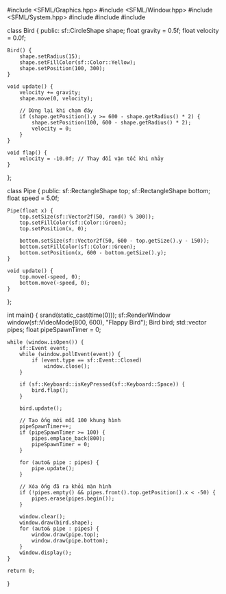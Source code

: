 
#include <SFML/Graphics.hpp>
#include <SFML/Window.hpp>
#include <SFML/System.hpp>
#include <vector>
#include <cstdlib>
#include <ctime>

class Bird {
public:
    sf::CircleShape shape;
    float gravity = 0.5f;
    float velocity = 0.0f;

    Bird() {
        shape.setRadius(15);
        shape.setFillColor(sf::Color::Yellow);
        shape.setPosition(100, 300);
    }

    void update() {
        velocity += gravity;
        shape.move(0, velocity);
        
        // Dừng lại khi chạm đáy
        if (shape.getPosition().y >= 600 - shape.getRadius() * 2) {
            shape.setPosition(100, 600 - shape.getRadius() * 2);
            velocity = 0;
        }
    }

    void flap() {
        velocity = -10.0f; // Thay đổi vận tốc khi nhảy
    }
};

class Pipe {
public:
    sf::RectangleShape top;
    sf::RectangleShape bottom;
    float speed = 5.0f;

    Pipe(float x) {
        top.setSize(sf::Vector2f(50, rand() % 300));
        top.setFillColor(sf::Color::Green);
        top.setPosition(x, 0);
        
        bottom.setSize(sf::Vector2f(50, 600 - top.getSize().y - 150));
        bottom.setFillColor(sf::Color::Green);
        bottom.setPosition(x, 600 - bottom.getSize().y);
    }

    void update() {
        top.move(-speed, 0);
        bottom.move(-speed, 0);
    }
};

int main() {
    srand(static_cast<unsigned>(time(0)));
    sf::RenderWindow window(sf::VideoMode(800, 600), "Flappy Bird");
    Bird bird;
    std::vector<Pipe> pipes;
    float pipeSpawnTimer = 0;

    while (window.isOpen()) {
        sf::Event event;
        while (window.pollEvent(event)) {
            if (event.type == sf::Event::Closed)
                window.close();
        }

        if (sf::Keyboard::isKeyPressed(sf::Keyboard::Space)) {
            bird.flap();
        }

        bird.update();

        // Tạo ống mới mỗi 100 khung hình
        pipeSpawnTimer++;
        if (pipeSpawnTimer >= 100) {
            pipes.emplace_back(800);
            pipeSpawnTimer = 0;
        }

        for (auto& pipe : pipes) {
            pipe.update();
        }

        // Xóa ống đã ra khỏi màn hình
        if (!pipes.empty() && pipes.front().top.getPosition().x < -50) {
            pipes.erase(pipes.begin());
        }

        window.clear();
        window.draw(bird.shape);
        for (auto& pipe : pipes) {
            window.draw(pipe.top);
            window.draw(pipe.bottom);
        }
        window.display();
    }

    return 0;
}

